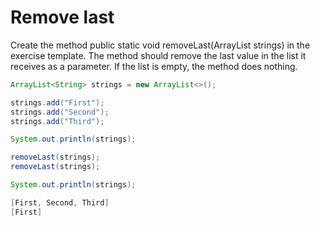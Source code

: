 
# Remove last

Create the method public static void removeLast(ArrayList<String> strings) in the exercise template. The method should remove the last value in the list it receives as a parameter. If the list is empty, the method does nothing.

```java
ArrayList<String> strings = new ArrayList<>();

strings.add("First");
strings.add("Second");
strings.add("Third");

System.out.println(strings);

removeLast(strings);
removeLast(strings);

System.out.println(strings);
```

```java
[First, Second, Third]
[First]
```
